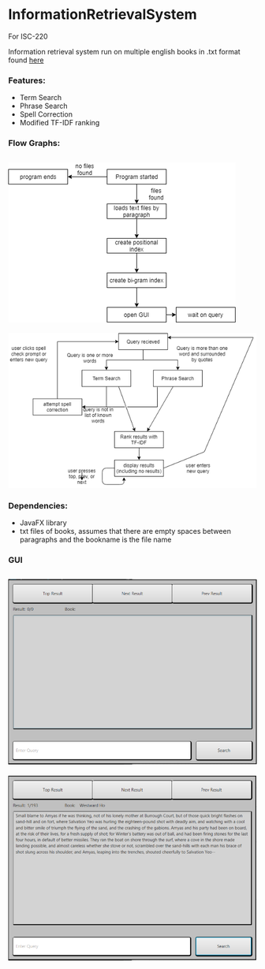 # InformationRetrievalSystem
For ISC-220 

Information retrieval system run on multiple english books in .txt format found [here](https://datarepository.wolframcloud.com/search?i=book)

### Features:
- Term Search
- Phrase Search
- Spell Correction
- Modified TF-IDF ranking

### Flow Graphs:
![Startup flow](src/edu/oswego/assets/startup.png)
-
![Run flow](src/edu/oswego/assets/search.png)

### Dependencies:
- JavaFX library
- txt files of books, assumes that there are empty spaces between paragraphs and the bookname is the file name

### GUI
![Startup GUI](src/edu/oswego/assets/gui_1.PNG "GUIstart")
-
![Result GUI](src/edu/oswego/assets/gui_2.PNG "GUIresult")